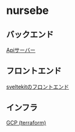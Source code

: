 # nursebe

## バックエンド
[ Apiサーバー ](./server)

## フロントエンド
[ sveltekitのフロントエンド ](./client)

## インフラ
[ GCP (terraform) ](./terraform)
